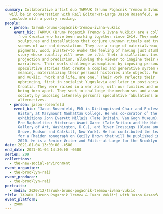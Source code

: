 ```yaml
---
summary: Collaborative artist duo TARWUK (Bruno Pogacnik Tremow & Ivana Vukšic)
  will be in conversation with Rail Editor-at-Large Jason Rosenfeld. We'll
  conclude with a poetry reading.
people:
  - person: tarwuk-bruno-pogacnik-tremow-ivana-vuksic
    event_bio: TARWUK (Bruno Pogacnik Tremow & Ivana Vukšic) are a collaborative duo
      from Croatia who have been working together since 2014. They make
      sculptures and installations that conjure unknown rituals and traumatic
      scenes of war and devastation. They use a range of materials—wax, rope,
      pigments, wood, plaster—to evoke the feeling of having just stumbled on a
      story whose totality will never be told. Their installations invite
      projection and prediction, allowing the viewer to imagine their own
      narratives. Their works challenge assumptions by imposing personal,
      speculative stories that create a complex and generative system of
      meaning, materializing their personal histories into objects. For Tremow
      and Vukšic, “work and life… are one.” Their work reflects their
      upbringing, first in socialist Yugoslavia and later in post-socialist
      Croatia. They were raised in a war zone, with our families and our houses
      being torn apart. They seek to challenge the mechanisms and assumptions of
      society by imposing intensely personal speculative fabulations as possible
      alternatives.
  - person: jason-rosenfeld
    event_bio: "Jason Rosenfeld, PhD is Distinguished Chair and Professor of Art
      History at Marymount Manhattan College. He was co-curator of the
      exhibitions John Everett Millais (Tate Britain, Van Gogh Museum),
      Pre-Raphaelites: Victorian Avant-Garde (Tate Britain and the National
      Gallery of Art, Washington, D.C.), and River Crossings (Olana and Cedar
      Grove, Hudson and Catskill, New York). He has contributed the lead text
      for a Phaidon monograph on Cecily Brown that will be published in November
      2020. He is a Senior Writer and Editor-at-Large for the Brooklyn Rail."
date: 2021-01-04 13:00:00 -0500
end_date: 2021-01-04 14:30:00 -0500
series: 209
collections:
  - the-new-social-environment
event_organizer:
  - the-brooklyn-rail
event_producer:
  - the-brooklyn-rail
portraits:
  - media: 2020/12/tarwuk-bruno-pogacnik-tremow-ivana-vuksic
title: TARWUK (Bruno Pogacnik Tremow & Ivana Vukšic) with Jason Rosenfeld
event_platform:
  - zoom
---
```

